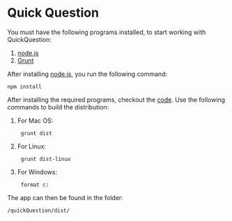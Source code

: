 # Quick Question #

You must have the following programs installed, to start working with QuickQuestion:

1. [node.js](http://nodejs.org/ "Node.js")
2. [Grunt](http://gruntjs.com/ "Grunt")

After installing [node.js](http://nodejs.org/ "Node.js"), you run the following command:
		
    npm install

After installing the required programs, checkout the [code](https://github.com/Dica-Developer/quickQuestion "Quick Question").
Use the following commands to build the distribution:

1. For Mac OS:

		grunt dist

2. For Linux:

		grunt dist-linux

3. For Windows:

		format c:

The app can then be found in the folder:

	/quickQuestion/dist/